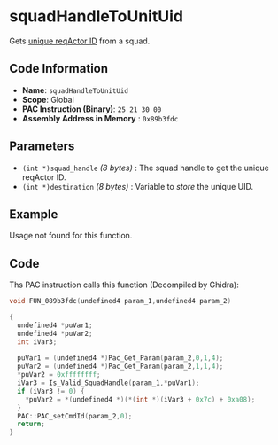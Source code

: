 # squadHandleToUnitUid

Gets [unique reqActor ID](./setreqactoruniqueid.md) from a squad.

## Code Information

- **Name**: `squadHandleToUnitUid`
- **Scope**: Global
- **PAC Instruction (Binary)**: `25 21 30 00`
- **Assembly Address in Memory** : `0x89b3fdc`

## Parameters

- `(int *)squad_handle` *(8 bytes)* : The squad handle to get the unique reqActor ID.
- `(int *)destination` *(8 bytes)* : Variable to *store* the unique UID.

## Example

Usage not found for this function.

## Code

Ths PAC instruction calls this function (Decompiled by Ghidra):

```c
void FUN_089b3fdc(undefined4 param_1,undefined4 param_2)

{
  undefined4 *puVar1;
  undefined4 *puVar2;
  int iVar3;
  
  puVar1 = (undefined4 *)Pac_Get_Param(param_2,0,1,4);
  puVar2 = (undefined4 *)Pac_Get_Param(param_2,1,1,4);
  *puVar2 = 0xffffffff;
  iVar3 = Is_Valid_SquadHandle(param_1,*puVar1);
  if (iVar3 != 0) {
    *puVar2 = *(undefined4 *)(*(int *)(iVar3 + 0x7c) + 0xa08);
  }
  PAC::PAC_setCmdId(param_2,0);
  return;
}
```

